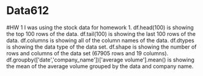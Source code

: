# Data612
#HW 1
I was using the stock data for homework 1. 
df.head(100) is showing the top 100 rows of the data.
df.tail(100) is showing the last 100 rows of the data.
df.columns is showing all of the column names of the data.
df.dtypes is showing the data type of the data set.
df.shape is showing the number of rows and columns of the data set (67905 rows and 19 columns).
df.groupby(['date','company_name'])['average volume'].mean() is showing the mean of the average volume grouped by the data and company name.
